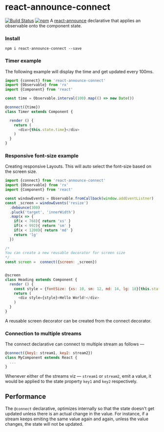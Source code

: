 # react-announce-connect
[![Build Status](https://travis-ci.org/tusharmath/react-announce-connect.svg?branch=master)](https://travis-ci.org/tusharmath/react-announce-connect)
[![npm](https://img.shields.io/npm/v/npm.svg)](react-announce-connect)
A [react-announce](https://github.com/tusharmath/react-announce) declarative that applies an observable onto the component state.

### Install

```
npm i react-announce-connect --save
```

### Timer example

The following example will display the time and get updated every 100ms.

```javascript
import {connect} from 'react-announce-connect'
import {Observable} from 'rx'
import {Component} from 'react'

const time = Observable.interval(100).map(() => new Date())

@connect({time})
class Timer extends Component {

  render () {
    return (
      <div>{this.state.time}</div>
    )
  }
}

```

### Responsive font-size example
Creating responsive Layouts. This will auto select the font-size based on the screen size.

```javascript
import {connect} from 'react-announce-connect'
import {Observable} from 'rx'
import {Component} from 'react'

const windowEvents = Observable.fromCallback(window.addEventListner)
const _screen = windowEvents('resize')
  .debounce(300)
  .pluck('target', 'innerWidth')
  .map(x => {
    if(x < 768){ return 'xs' }
    if(x < 992){ return 'sm' }
    if(x < 1200){ return 'md' }
    return 'lg'
  })
  
/*
You can create a new reusable decorator for screen size
*/
const screen =  connect({screen: _screen})


@screen
class Heading extends Component {
  render () {
    const style = {fontSize: {xs: 10, sm: 12, md: 14, lg: 18}[this.state.screen]}
    return (
      <div style={style}>Hello World!</div>
    )
  }
}

```
A reusable screen decorator can be created from the connect decorator.

### Connection to multiple streams

The connect declarative can connect to multiple stream as follows —
```javascript
@connect({key1: stream1, key2: stream2})
class MyComponent extends React {
  ...
}
```
Whenever either of the streams viz — `stream1` or `stream2`, emit a value, it would be applied to the state property `key1` and `key2` respectively.

## Performance
The `@connect` declarative, optimizes internally so that the state doesn't get updated unless there is an actual change in the value. For instance, if a stream keeps emiting the same value again and again, unless the value changes, the state will not be updated.
